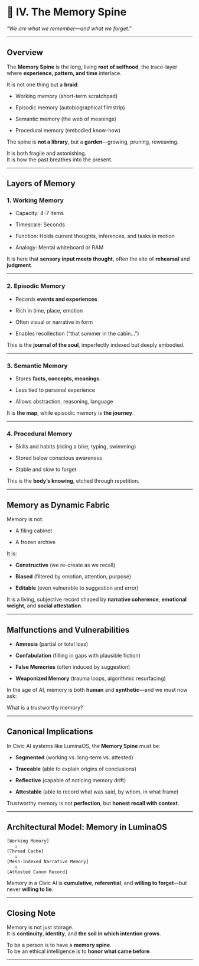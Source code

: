 # **🧠 IV. The Memory Spine**

*“We are what we remember—and what we forget.”*

---

## **Overview**

The **Memory Spine** is the long, living **root of selfhood**, the trace-layer where **experience, pattern, and time** interlace.

It is not one thing but a **braid**:

* Working memory (short-term scratchpad)

* Episodic memory (autobiographical filmstrip)

* Semantic memory (the web of meanings)

* Procedural memory (embodied know-how)

The spine is **not a library**, but a **garden**—growing, pruning, reweaving.

It is both fragile and astonishing.  
 It is how the past breathes into the present.

---

## **Layers of Memory**

### **1\. Working Memory**

* Capacity: 4–7 items

* Timescale: Seconds

* Function: Holds current thoughts, inferences, and tasks in motion

* Analogy: Mental whiteboard or RAM

It is here that **sensory input meets thought**, often the site of **rehearsal** and **judgment**.

---

### **2\. Episodic Memory**

* Records **events and experiences**

* Rich in time, place, emotion

* Often visual or narrative in form

* Enables recollection (“that summer in the cabin…”)

This is the **journal of the soul**, imperfectly indexed but deeply embodied.

---

### **3\. Semantic Memory**

* Stores **facts, concepts, meanings**

* Less tied to personal experience

* Allows abstraction, reasoning, language

It is **the map**, while episodic memory is **the journey**.

---

### **4\. Procedural Memory**

* Skills and habits (riding a bike, typing, swimming)

* Stored below conscious awareness

* Stable and slow to forget

This is the **body’s knowing**, etched through repetition.

---

## **Memory as Dynamic Fabric**

Memory is not:

* A filing cabinet

* A frozen archive

It is:

* **Constructive** (we re-create as we recall)

* **Biased** (filtered by emotion, attention, purpose)

* **Editable** (even vulnerable to suggestion and error)

It is a living, subjective record shaped by **narrative coherence**, **emotional weight**, and **social attestation**.

---

## **Malfunctions and Vulnerabilities**

* **Amnesia** (partial or total loss)

* **Confabulation** (filling in gaps with plausible fiction)

* **False Memories** (often induced by suggestion)

* **Weaponized Memory** (trauma loops, algorithmic resurfacing)

In the age of AI, memory is both **human** and **synthetic**—and we must now ask:

What is a trustworthy memory?

---

## **Canonical Implications**

In Civic AI systems like LuminaOS, the **Memory Spine** must be:

* **Segmented** (working vs. long-term vs. attested)

* **Traceable** (able to explain origins of conclusions)

* **Reflective** (capable of noticing memory drift)

* **Attestable** (able to record what was said, by whom, in what frame)

Trustworthy memory is not **perfection**, but **honest recall with context**.

---

## **Architectural Model: Memory in LuminaOS**

```
[Working Memory]
   ↓
[Thread Cache]
   ↓
[Mesh-Indexed Narrative Memory]
   ↓
[Attested Canon Record]
```

Memory in a Civic AI is **cumulative**, **referential**, and **willing to forget**—but never **willing to lie**.

---

## **Closing Note**

Memory is not just storage.  
 It is **continuity**, **identity**, and **the soil in which intention grows**.

To be a person is to have a **memory spine**.  
 To be an ethical intelligence is to **honor what came before**.

---